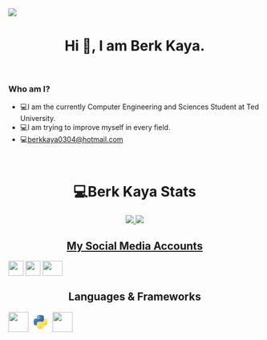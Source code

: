 <img src="https://iibawards-prod.s3.amazonaws.com/projects/images/000/002/333/page.png?1505504208"/> 
<h1 align="center">Hi 👋, I am Berk Kaya. </h1>
<br/>

### Who am I?
- :computer:I am the currently Computer Engineering and Sciences Student at Ted University.  
- :computer:I am trying to improve myself in every field. 
- :computer:berkkaya0304@hotmail.com


<br>

<h1 align="center"> 💻Berk Kaya Stats</h1>
<p align="center">
<a href="https://github.com/berkkaya0304">
<img height="150em" src="https://github-readme-stats.vercel.app/api?username=berkkaya0304&show_icons=true&theme=react&include_all_commits=true&count_private=true"/> 
<img height="150em" src="https://github-readme-stats.vercel.app/api/top-langs/?username=berkkaya0304&layout=compact&langs_count=16&theme=react"/>
 </div>
</p>

 <h2 align="center">My Social Media Accounts </h2>
<p align="left">
<a href="https://www.linkedin.com/in/berkkaya0304/" target="blank"><img align="center" src="https://brand.linkedin.com/content/dam/me/business/en-us/amp/brand-site/v2/bg/LI-Bug.svg.original.svg" height="30" width="30" /></a>
<a href="https://instagram.com/ber.kaya_" target="blank"><img align="center" src="https://upload.wikimedia.org/wikipedia/commons/thumb/e/e7/Instagram_logo_2016.svg/1200px-Instagram_logo_2016.svg.png"  height="30" width="30" /></a>
<a href="https://medium.com/@berkkaya0304" target="blank"><img align="center" src="https://cdn.jsdelivr.net/npm/simple-icons@3.0.1/icons/medium.svg" height="30" width="40" />
</a>
</p>

<h2 align="center">Languages & Frameworks</h2>

<p align="center">
  
<code><img height="40" width="40" src="https://cdn.icon-icons.com/icons2/2415/PNG/512/csharp_original_logo_icon_146578.png"></code>
<code><img height="40" width="40" src="https://raw.githubusercontent.com/github/explore/80688e429a7d4ef2fca1e82350fe8e3517d3494d/topics/python/python.png"></code>
<code><img height="40" width="40" src="https://classes.engineering.wustl.edu/cse231/core/images/2/26/Java.png"></code>
</p>



   
